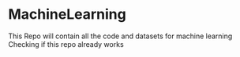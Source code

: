# MachineLearning
This Repo will contain all the code and datasets for machine learning
Checking if this repo already works

